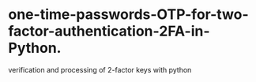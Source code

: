 # one-time-passwords-OTP-for-two-factor-authentication-2FA-in-Python.
verification and processing of 2-factor keys with python
